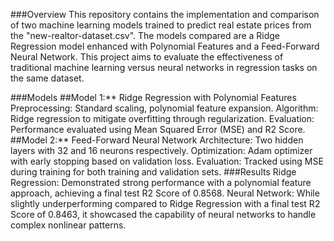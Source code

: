 ###Overview
  This repository contains the implementation and comparison of two machine learning models trained to predict real estate prices from the "new-realtor-dataset.csv". The models compared are a Ridge Regression model enhanced with Polynomial Features and a Feed-Forward Neural Network. This project aims to evaluate the effectiveness of traditional machine learning versus neural networks in regression tasks on the same dataset.

###Models
  ##Model 1:** Ridge Regression with Polynomial Features
    Preprocessing: Standard scaling, polynomial feature expansion.
    Algorithm: Ridge regression to mitigate overfitting through regularization.
    Evaluation: Performance evaluated using Mean Squared Error (MSE) and R2 Score.
  ##Model 2:** Feed-Forward Neural Network
    Architecture: Two hidden layers with 32 and 16 neurons respectively.
    Optimization: Adam optimizer with early stopping based on validation loss.
    Evaluation: Tracked using MSE during training for both training and validation sets.
###Results
  Ridge Regression: Demonstrated strong performance with a polynomial feature approach, achieving a final test R2 Score of 0.8568.
  Neural Network: While slightly underperforming compared to Ridge Regression with a final test R2 Score of 0.8463, it showcased the capability of neural networks to handle complex nonlinear patterns.
